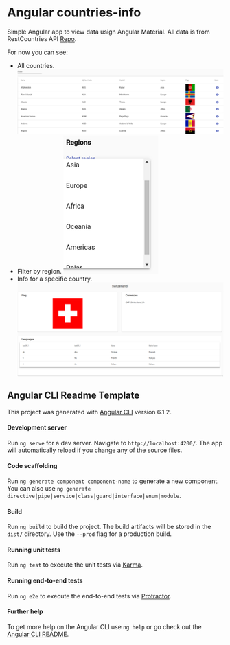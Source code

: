 # Angular countries-info

Simple Angular app to view data usign Angular Material. All data is from RestCountries API [Repo](https://github.com/apilayer/restcountries).

For now you can see:
* All countries. 
![](src/assets/demo/countries-table.png)
* Filter by region.
![](src/assets/demo/filter-by-region.png)
* Info for a specific country.
![](src/assets/demo/country-detail.png)

## Angular CLI Readme Template

This project was generated with [Angular CLI](https://github.com/angular/angular-cli) version 6.1.2.

#### Development server

Run `ng serve` for a dev server. Navigate to `http://localhost:4200/`. The app will automatically reload if you change any of the source files.

#### Code scaffolding

Run `ng generate component component-name` to generate a new component. You can also use `ng generate directive|pipe|service|class|guard|interface|enum|module`.

#### Build

Run `ng build` to build the project. The build artifacts will be stored in the `dist/` directory. Use the `--prod` flag for a production build.

#### Running unit tests

Run `ng test` to execute the unit tests via [Karma](https://karma-runner.github.io).

#### Running end-to-end tests

Run `ng e2e` to execute the end-to-end tests via [Protractor](http://www.protractortest.org/).

#### Further help

To get more help on the Angular CLI use `ng help` or go check out the [Angular CLI README](https://github.com/angular/angular-cli/blob/master/README.md).
